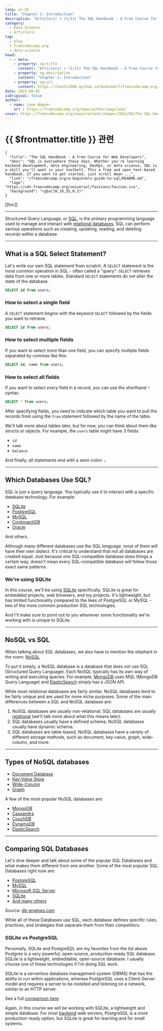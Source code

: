 ```yaml
---
lang: en-US
title: "Chapter 1: Introduction"
description: "Article(s) > (1/11) The SQL Handbook - A Free Course for Web Developers"
category:
  - Data Science
  - Article(s)
tag:
  - blog
  - freecodecamp.org
  - data-science
head:
  - - meta:
    - property: og:title
      content: "Article(s) > (1/11) The SQL Handbook - A Free Course for Web Developers"
    - property: og:description
      content: "Chapter 1: Introduction"
    - property: og:url
      content: https://chanhi2000.github.io/bookshelf/freecodecamp.org/a-beginners-guide-to-sql/chapter-1-introduction.html
date: 2023-09-05
isOriginal: false
author:
  - name: Lane Wagner
    url : https://freecodecamp.org/news/author/wagslane/
cover: https://freecodecamp.org/news/content/images/2023/09/The-SQL-Handbook-Cover.png
---
```


# {{ $frontmatter.title }} 관련

```component VPCard
{
  "title": "The SQL Handbook - A Free Course for Web Developers",
  "desc": "SQL is everywhere these days. Whether you're learning backend development, data engineering, DevOps, or data science, SQL is a skill you'll want in your toolbelt. This a free and open text-based handbook. If you want to get started, just scroll down ...",
  "link": "/freecodecamp.org/a-beginners-guide-to-sql/README.md",
  "logo": "https://cdn.freecodecamp.org/universal/favicons/favicon.ico",
  "background": "rgba(10,10,35,0.2)"
}
```

[[toc]]

---

<SiteInfo
  name="The SQL Handbook - A Free Course for Web Developers"
  desc="SQL is everywhere these days. Whether you're learning backend development, data engineering, DevOps, or data science, SQL is a skill you'll want in your toolbelt. This a free and open text-based handbook. If you want to get started, just scroll down ..."
  url="https://freecodecamp.org/news/a-beginners-guide-to-sql#heading-chapter-1-introduction"
  logo="https://cdn.freecodecamp.org/universal/favicons/favicon.ico"
  preview="https://freecodecamp.org/news/content/images/2023/09/The-SQL-Handbook-Cover.png"/>

Structured Query Language, or [SQL](https://freecodecamp.org/news/what-is-sql-database-definition-for-beginners/), is the primary programming language used to manage and interact with [relational databases](https://cloud.google.com/learn/what-is-a-relational-database). SQL can perform various operations such as creating, updating, reading, and deleting records within a database.

---

## What is a SQL Select Statement?

Let's write our own SQL statement from scratch. A `SELECT` statement is the most common operation in SQL - often called a "query". `SELECT` retrieves data from one or more tables. Standard `SELECT` statements do *not* alter the state of the database.

```sql
SELECT id from users;
```

### How to select a single field

A `SELECT` statement begins with the keyword `SELECT` followed by the fields you want to retrieve.

```sql
SELECT id from users;
```

### How to select multiple fields

If you want to select more than one field, you can specify multiple fields separated by commas like this:

```sql
SELECT id, name from users;
```

### How to select all fields

If you want to select *every* field in a record, you can use the shorthand `*` syntax.

```sql
SELECT * from users;
```

After specifying fields, you need to indicate which table you want to pull the records from using the `from` statement followed by the name of the table.

We'll talk more about tables later, but for now, you can think about them like structs or objects. For example, the `users` table might have 3 fields:

- `id`
- `name`
- `balance`

And finally, *all* statements end with a semi-colon `;`.

---

## Which Databases Use SQL?

SQL is just a query language. You typically use it to interact with a specific database technology. For example:

- [<FontIcon icon="iconfont icon-sqlite"/>SQLite](https://sqlite.org/index.html)
- [<FontIcon icon="iconfont icon-postgresql"/>PostgreSQL](https://postgresql.org/)
- [<FontIcon icon="iconfont icon-mysql"/>MySQL](https://mysql.com/)
- [<FontIcon icon="iconfont icon-cockroach-db"/>CockroachDB](https://cockroachlabs.com/)
- [<FontIcon icon="iconfont icon-oracle"/>Oracle](https://oracle.com/database/)

And others.

Although many different databases use the SQL *language*, most of them will have their own *dialect*. It's critical to understand that not all databases are created equal. Just because one SQL-compatible database does things a certain way, doesn't mean every SQL-compatible database will follow those exact same patterns.

### We're using SQLite

In this course, we'll be using [<FontIcon icon="iconfont icon-sqlite"/>SQLite](https://sqlite.org/index.html) specifically. SQLite is great for embedded projects, web browsers, and toy projects. It's lightweight, but has limited functionality compared to the likes of PostgreSQL or MySQL - two of the more common production SQL technologies.

And I'll make sure to point out to you whenever some functionality we're working with is unique to SQLite.

---

## NoSQL vs SQL

When talking about SQL databases, we also have to mention the elephant in the room: [<FontIcon icon="fa-brands fa-wikipedia-w"/>NoSQL](https://en.wikipedia.org/wiki/NoSQL).

To put it simply, a NoSQL database is a database that does not use SQL (Structured Query Language). Each NoSQL typically has its own way of writing and executing queries. For example, [<FontIcon icon="iconfont icon-mongodb"/>MongoDB](https://mongodb.com/) uses MQL (MongoDB Query Language) and [<FontIcon icon="iconfont icon-elasticsearch"/>ElasticSearch](https://elastic.co/) simply has a JSON API.

While most relational databases are fairly similar, NoSQL databases tend to be fairly unique and are used for more niche purposes. Some of the main differences between a SQL and NoSQL database are:

1. NoSQL databases are usually non-relational, SQL databases are usually [<FontIcon icon="iconfont icon-gcp"/>relational](https://cloud.google.com/learn/what-is-a-relational-database) (we'll talk more about what this means later).
2. SQL databases usually have a defined schema, NoSQL databases usually have dynamic schema.
3. SQL databases are table-based, NoSQL databases have a variety of different storage methods, such as document, key-value, graph, wide-column, and more.

---

## Types of NoSQL databases

- [<FontIcon icon="fa-brands fa-wikipedia-w"/>Document Database](https://en.wikipedia.org/wiki/Document-oriented_database)
- [<FontIcon icon="fa-brands fa-wikipedia-w"/>Key-Value Store](https://en.wikipedia.org/wiki/Key%E2%80%93value_database)
- [<FontIcon icon="fa-brands fa-wikipedia-w"/>Wide-Column](https://en.wikipedia.org/wiki/Wide-column_store)
- [<FontIcon icon="fa-brands fa-wikipedia-w"/>Graph](https://en.wikipedia.org/wiki/Graph_database)

A few of the most popular NoSQL databases are:

- [<FontIcon icon="fa-brands fa-wikipedia-w"/>MongoDB](https://en.wikipedia.org/wiki/MongoDB)
- [<FontIcon icon="fa-brands fa-wikipedia-w"/>Cassandra](https://en.wikipedia.org/wiki/Apache_Cassandra)
- [<FontIcon icon="fa-brands fa-wikipedia-w"/>CouchDB](https://en.wikipedia.org/wiki/Apache_CouchDB)
- [<FontIcon icon="fa-brands fa-wikipedia-w"/>DynamoDB](https://en.wikipedia.org/wiki/Amazon_DynamoDB)
- [<FontIcon icon="iconfont icon-elasticsearch"/>ElasticSearch](https://elastic.co/)

---

## Comparing SQL Databases

Let's dive deeper and talk about some of the popular SQL Databases and what makes them different from one another. Some of the most popular SQL Databases right now are:

- [<FontIcon icon="fa-brands fa-wikipedia-w"/>PostgreSQL](https://en.wikipedia.org/wiki/PostgreSQL)
- [<FontIcon icon="fa-brands fa-wikipedia-w"/>MySQL](https://en.wikipedia.org/wiki/MySQL)
- [<FontIcon icon="fas fa-globe"/>Microsoft SQL Server](https://db-engines.com/en/system/Microsoft+SQL+Server)
- [<FontIcon icon="fa-brands fa-wikipedia-w"/>SQLite](https://en.wikipedia.org/wiki/SQLite)
- [<FontIcon icon="fa-brands fa-wikipedia-w"/>And many others](https://en.wikipedia.org/wiki/List_of_relational_database_management_systems)

Source: [<FontIcon icon="fas fa-globe"/>db-engines.com](https://db-engines.com/en/ranking)

<SiteInfo
  name="DB-Engines Ranking"
  desc="Popularity ranking of database management systems."
  url="https://db-engines.com/en/ranking/"
  logo="https://db-engines.com/favicon.ico"
  preview="https://db-engines.com/pictures/db-engines_128x128.png"/>


While all of these Databases use SQL, each database defines specific rules, practices, and strategies that separate them from their competitors.

### SQLite vs PostgreSQL

Personally, SQLite and PostgreSQL are my favorites from the list above. Postgres is a very powerful, open-source, production-ready SQL database. SQLite is a lightweight, embeddable, open-source database. I usually choose one of these technologies if I'm doing SQL work.

SQLite is a serverless database management system (DBMS) that has the ability to run within applications, whereas PostgreSQL uses a Client-Server model and requires a server to be installed and listening on a network, similar to an HTTP server.

See a full [<FontIcon icon="fas fa-globe"/>comparison here](https://db-engines.com/en/system/PostgreSQL%3BSQLite).

<SiteInfo
  name="PostgreSQL vs. SQLite Comparison"
  desc="Detailed side-by-side view of PostgreSQL and SQLite"
  url="https://db-engines.com/en/system/PostgreSQL%3BSQLite/"
  logo="https://db-engines.com/favicon.ico"
  preview="https://db-engines.com/pictures/db-engines_128x128.png"/>

Again, in this course we will be working with SQLite, a lightweight and simple database. For most [<FontIcon icon="fas fa-globe"/>backend](https://blog.boot.dev/backend/do-backend-devs-need-sql/) web servers, PostgreSQL is a more production-ready option, but SQLite is great for learning and for small systems.
